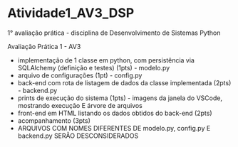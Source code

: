 # Atividade1_AV3_DSP
1° avaliação prática - disciplina de Desenvolvimento de Sistemas Python

Avaliação Prática 1 - AV3

* implementação de 1 classe em python, com persistência via SQLAlchemy (definição e testes) (1pts) - modelo.py
* arquivo de configurações (1pt) - config.py
* back-end com rota de listagem de dados da classe implementada (2pts) - backend.py
* prints de execução do sistema (1pts) - imagens da janela do VSCode, mostrando execução E árvore de arquivos
* front-end em HTML listando os dados obtidos do back-end (2pts)
* acompanhamento (3pts)
* ARQUIVOS COM NOMES DIFERENTES DE modelo.py, config.py E backend.py SERÃO DESCONSIDERADOS